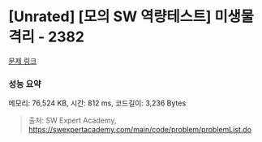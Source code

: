 # [Unrated] [모의 SW 역량테스트] 미생물 격리 - 2382 

[문제 링크](https://swexpertacademy.com/main/code/problem/problemDetail.do?contestProbId=AV597vbqAH0DFAVl) 

### 성능 요약

메모리: 76,524 KB, 시간: 812 ms, 코드길이: 3,236 Bytes



> 출처: SW Expert Academy, https://swexpertacademy.com/main/code/problem/problemList.do